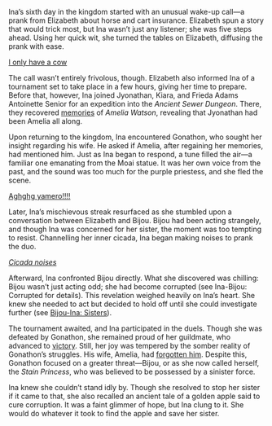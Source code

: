 Ina’s sixth day in the kingdom started with an unusual wake-up call—a prank from Elizabeth about horse and cart insurance. Elizabeth spun a story that would trick most, but Ina wasn’t just any listener; she was five steps ahead. Using her quick wit, she turned the tables on Elizabeth, diffusing the prank with ease.

[I only have a cow](#embed:https://www.youtube.com/embed/3zaM1QIff9U?si=mDaHxM6TNe3rkMgo\&start=677)

The call wasn’t entirely frivolous, though. Elizabeth also informed Ina of a tournament set to take place in a few hours, giving her time to prepare. Before that, however, Ina joined Jyonathan, Kiara, and Frieda Adams Antoinette Senior for an expedition into the *Ancient Sewer Dungeon*. There, they recovered [memories](https://www.youtube.com/live/3zaM1QIff9U?feature=shared\&t=3719) of *Amelia Watson*, revealing that Jyonathan had been Amelia all along.

Upon returning to the kingdom, Ina encountered Gonathon, who sought her insight regarding his wife. He asked if Amelia, after regaining her memories, had mentioned him. Just as Ina began to respond, a tune filled the air—a familiar one emanating from the Moai statue. It was her own voice from the past, and the sound was too much for the purple priestess, and she fled the scene.

[Aghghg yamero!!!!](#embed:https://www.youtube.com/live/3zaM1QIff9U?feature=shared\&t=4244)

Later, Ina’s mischievous streak resurfaced as she stumbled upon a conversation between Elizabeth and Bijou. Bijou had been acting strangely, and though Ina was concerned for her sister, the moment was too tempting to resist. Channelling her inner cicada, Ina began making noises to prank the duo.

[*Cicada noises*](#embed:https://www.youtube.com/embed/3zaM1QIff9U?si=MTxcQMh-nLtocBcE\&start=4520)

Afterward, Ina confronted Bijou directly. What she discovered was chilling: Bijou wasn’t just acting odd; she had become corrupted (see Ina-Bijou: Corrupted for details). This revelation weighed heavily on Ina’s heart. She knew she needed to act but decided to hold off until she could investigate further (see [Bijou-Ina: Sisters](#edge:koseki-bijou-nino-ina-bottom-3-top-0)).

The tournament awaited, and Ina participated in the duels. Though she was defeated by Gonathon, she remained proud of her guildmate, who advanced to [victory](https://www.youtube.com/live/3zaM1QIff9U?feature=shared\&t=7150). Still, her joy was tempered by the somber reality of Gonathon’s struggles. His wife, Amelia, had [forgotten him](https://www.youtube.com/live/3zaM1QIff9U?feature=shared\&t=7730). Despite this, Gonathon focused on a greater threat—Bijou, or as she now called herself, the *Stain Princess*, who was believed to be possessed by a sinister force.

Ina knew she couldn’t stand idly by. Though she resolved to stop her sister if it came to that, she also recalled an ancient tale of a golden apple said to cure corruption. It was a faint glimmer of hope, but Ina clung to it. She would do whatever it took to find the apple and save her sister.
